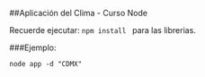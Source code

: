 ##Aplicación del Clima - Curso Node

Recuerde ejecutar: ```npm install ``` para las librerias.

###Ejemplo:
```
node app -d "CDMX"
```